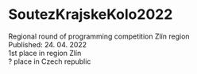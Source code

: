 # SoutezKrajskeKolo2022
Regional round of programming competition Zlín region <br>
Published: 24. 04. 2022 <br>
1st place in region Zlín <br>
? place in Czech republic